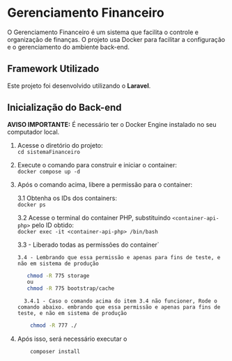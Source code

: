 # Gerenciamento Financeiro
O Gerenciamento Financeiro é um sistema que facilita o controle e organização de finanças. O projeto usa Docker para facilitar a configuração e o gerenciamento do ambiente back-end.

## Framework Utilizado
Este projeto foi desenvolvido utilizando o **Laravel**.
## Inicialização do Back-end

**AVISO IMPORTANTE:** É necessário ter o Docker Engine instalado no seu computador local.

1. Acesse o diretório do projeto:  
   `cd sistemaFinanceiro`

2. Execute o comando para construir e iniciar o container:  
   `docker compose up -d`

3. Após o comando acima, libere a permissão para o container:

   3.1 Obtenha os IDs dos containers:  
   `docker ps`

   3.2 Acesse o terminal do container PHP, substituindo `<container-api-php>` pelo ID obtido:  
   `docker exec -it <container-api-php> /bin/bash`
   
   3.3 - Liberado todas as permissões do container`

   `3.4 - Lembrando que essa permissão e apenas para fins de teste, e não em sistema de produção`

   ```bash
      chmod -R 775 storage
      ou
      chmod -R 775 bootstrap/cache
   ```
   `  3.4.1 - Caso o comando acima do item 3.4 não funcioner, Rode o comando abaixo. embrando que essa permissão e apenas para fins de teste, e não em sistema de produção`

    ```bash
        chmod -R 777 ./
    ```
4. Após isso, será necessário executar o 
    ```
        composer install
    ```